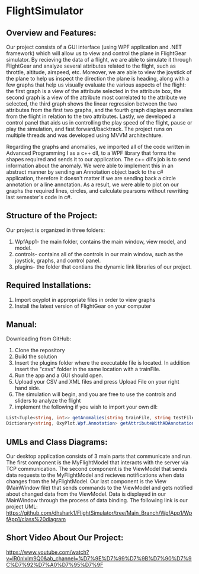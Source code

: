 # FlightSimulator

## Overview and Features: 

Our project consists of a GUI interface (using WPF application and .NET framework) which will allow us to view and control the plane in FlightGear simulator. By recieving the data of a flight, we are able to simulate it through FlightGear and analyze several attributes related to the flight, such as throttle, altitude, airspeed, etc. Moreover, we are able to view the joystick of the plane to help us inspect the direction the plane is heading, along with a few graphs that help us visually evaluate the various aspects of the flight: the first graph is a view of the attribute selected in the attribute box, the second graph is a view of the attribute most correlated to the attribute we selected, the third graph shows the linear regression between the two attributes from the first two graphs, and the fourth graph displays anomalies from the flight in relation to the two attributes. Lastly, we developed a control panel that aids us in controlling the play speed of the flight, pause or play the simulation, and fast forward/backtrack. 
The project runs on multiple threads and was developed using MVVM architechture.

Regarding the graphs and anomalies, we imported all of the code written in Advanced Programming I as a c++ dll, to a WPF library that forms the shapes required and sends it to our application. The c++ dll's job is to send information about the anomaly. We were able to implement this in an abstract manner by sending an Annotation object back to the c# application, therefore it doesn't matter if we are sending back a circle annotation or a line annotation. As a result, we were able to plot on our graphs the required lines, circles, and calculate pearsons without rewriting last semester's code in c#. 

## Structure of the Project: 

Our project is organized in three folders: 

1. WpfApp1- the main folder, contains the main window, view model, and model. 
2. controls- contains all of the controls in our main window, such as the joystick, graphs, and control panel.
3. plugins- the folder that contians the dynamic link libraries of our project.

## Required Installations: 

1. Import oxyplot in appropriate files in order to view graphs
2. Install the latest version of FlightGear on your computer 

## Manual: 
Downloading from GitHub:
1. Clone the repository
2. Build the solution
3. Insert the plugins folder where the executable file is located. In addition insert the "csvs" folder in the same location with a trainFile. 
4. Run the app and a GUI should open.
5. Upload your CSV and XML files and press Upload File on your right hand side. 
6. The simulation will begin, and you are free to use the controls and sliders to analyze the flight 
7. implement the following if you wish to import your own dll:
```cs
List<Tuple<string, int>> getAnomalies(string trainFile, string testFile){}
Dictionary<string, OxyPlot.Wpf.Annotation> getAttributeWithADAnnotations(string trainFile){}
```

## UMLs and Class Diagrams: 

Our desktop application consists of 3 main parts that communicate and run. The first component is the MyFlightModel that interacts with the server via TCP communication. The second component is the ViewModel that sends data requests to the MyFlightModel and recieves notifications when data changes from the MyFlightModel. Our last component is the View (MainWindow file) that sends commands to the ViewModel and gets notified about changed data from the ViewModel. Data is displayed in our MainWindow through the process of data binding. The following link is our project UML: https://github.com/dhshark1/FlightSimulator/tree/Main_Branch/WpfApp1/WpfApp1/class%20diagram

## Short Video About Our Project: 
https://www.youtube.com/watch?v=lR0nlxIm9Q0&ab_channel=%D7%9E%D7%99%D7%9B%D7%90%D7%9C%D7%92%D7%A0%D7%95%D7%9F
